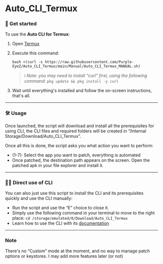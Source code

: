# Auto_CLI_Termux

### 🚀 Get started

To use the **Auto CLI for Termux**:

1) Open [Termux](https://termux.dev/en/)
2) Execute this command:

    ```
    bash <(curl -s https://raw.githubusercontent.com/Purple-EyeZ/Auto_CLI_Termux/main/Manual/Auto_CLI_Termux_MANUAL.sh)
    ```
    
    >ℹ️ *Note: you may need to install “curl” first, using the following command:*
    `pkg update && pkg install -y curl`

3) Wait until everything's installed and follow the on-screen instructions, that's all.

---
### 🛠️ Usage

Once launched, the script will download and install all the prerequisites for using CLI, the CLI files and required folders will be created in “/Internal Storage/Download/Auto_CLI_Termux”.

Once all this is done, the script asks you what action you want to perform:
- (1-7): Select the app you want to patch, everything is automated
- Once patched, the destination path appears on the screen. Open the patched apk in your file explorer and install it.

---
### 👨‍💻 Direct use of CLI

You can also just use this script to install the CLI and its prerequisites quickly and use the CLI manually:

- Run the script and use the “E” choice to close it.
- Simply use the following command in your terminal to move to the right place: `cd /storage/emulated/0/Download/Auto_CLI_Termux`
- Learn how to use the CLI with its [documentation](https://github.com/ReVanced/revanced-cli/tree/main/docs)

---

### Note
There's no “Custom” mode at the moment, and no way to manage patch options or keystores. I may add more features later (or not)
